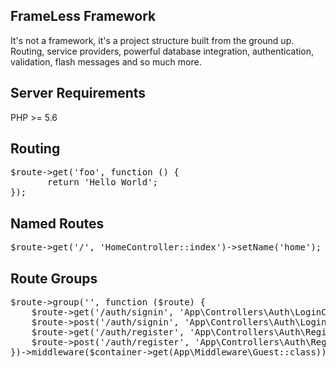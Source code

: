 ## FrameLess Framework
<p>It's not a framework, it's a project structure built from the ground up. 
Routing, service providers, powerful database integration, authentication, 
validation, flash messages and so much more.</p>

## Server Requirements
<p>PHP >= 5.6</p>

## Routing
<p><pre>$route->get('foo', function () {
       return 'Hello World';
});</pre></p>

## Named Routes
<p><pre>$route->get('/', 'HomeController::index')->setName('home');</pre></p>

## Route Groups
<p><pre>
$route->group('', function ($route) {
    $route->get('/auth/signin', 'App\Controllers\Auth\LoginController::index')->setName('auth.login');
    $route->post('/auth/signin', 'App\Controllers\Auth\LoginController::signin');
    $route->get('/auth/register', 'App\Controllers\Auth\RegisterController::index')->setName('auth.register');
    $route->post('/auth/register', 'App\Controllers\Auth\RegisterController::register');
})->middleware($container->get(App\Middleware\Guest::class));
</pre></p>


